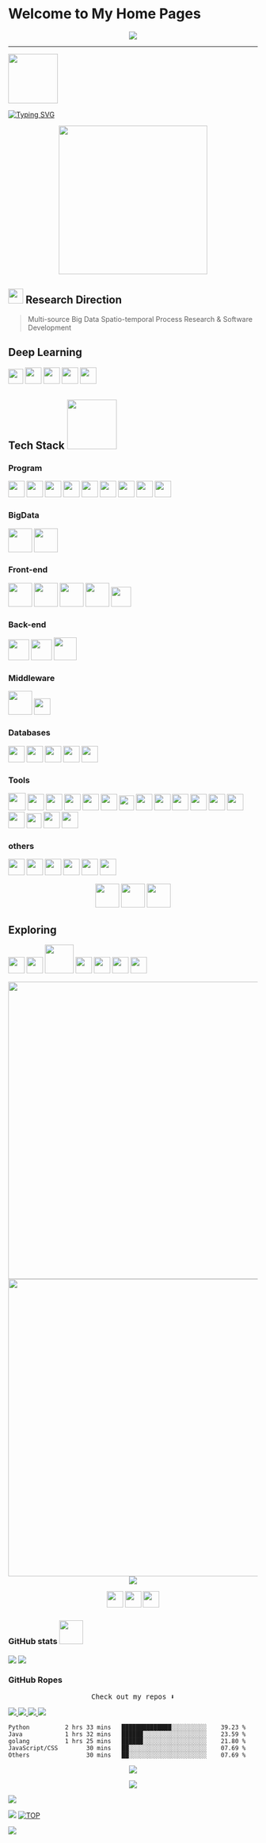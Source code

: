 # Welcome to My Home Pages

<!--  [![](https://github.com/amortx/amortx/blob/master/assets/program.png)](https://github.com/amortx)  -->

<p align="center">
  <a href= "https://github.com/amortx"><img src="https://github.com/amortx/amortx/blob/master/assets/program.png"/></a>
</p>

  <!-- <a href= "https://github.com/amortx"><img align="center" src="assets/program.png"></a> -->

---

<p>
  <a href= "https://github.com/amortx"><img width="100" src="https://github.com/amortx/amortx/blob/master/assets/taxi-print.png"></a>
<p>


[![Typing SVG](https://readme-typing-svg.demolab.com?font=times&weight=500&pause=1000&color=004088&center=true&vCenter=true&multiline=true&height=65&lines=This+is+amortx's+github+homepage;Welcome+to+My+Home+Page)](https://amortx.github.io/amortx)


<p align="center">
  <a href= "https://github.com/amortx"><img width="300" src="https://github.com/amortx/amortx/blob/master/assets/coder.gif"></a>
</p>


## <a href= "https://github.com/amortx"><img width="30" src="https://github.com/amortx/amortx/blob/master/assets/google-scholar.svg"></a> Research Direction

<!-- <img src="assets/googlescholar.svg#gh-dark-mode-only" width="30"> -->
<!-- #gh-light-mode-only -->

  > Multi-source Big Data Spatio-temporal Process Research & Software Development


## Deep Learning

<p>
  <a href= "https://github.com/amortx"><img width="30" src="https://github.com/amortx/amortx/blob/master/assets/pytorch.svg"></a>
  <a href= "https://github.com/amortx"><img width="33" src="https://github.com/amortx/amortx/blob/master/assets/tensorflow.svg"></a>
  <a href= "https://github.com/amortx"><img width="33" src="https://github.com/amortx/amortx/blob/master/assets/numpy.svg"></a>
  <a href= "https://github.com/amortx"><img width="33" src="https://github.com/amortx/amortx/blob/master/assets/opencv.svg"></a>
  <a href= "https://github.com/amortx"><img width="33" src="https://github.com/amortx/amortx/blob/master/assets/pandas.svg"></a>
</p>


## Tech Stack <img width="100" src="https://github.com/amortx/amortx/blob/master/assets/taxi-function.png">

### Program

<p>
  <a href= "https://github.com/amortx"><img width="33" src="https://github.com/amortx/amortx/blob/master/assets/bash.svg"></a>
  <a href= "https://github.com/amortx"><img width="33" src="https://github.com/amortx/amortx/blob/master/assets/c.svg"></a>
  <a href= "https://github.com/amortx"><img width="33" src="https://github.com/amortx/amortx/blob/master/assets/csharp.svg"></a>
  <a href= "https://github.com/amortx"><img width="33" src="https://github.com/amortx/amortx/blob/master/assets/cpp.svg"></a>
  <a href= "https://github.com/amortx"><img width="33" src="https://github.com/amortx/amortx/blob/master/assets/css3.svg"></a>
  <a href= "https://github.com/amortx"><img width="33" src="https://github.com/amortx/amortx/blob/master/assets/html5.svg"></a>
  <a href= "https://github.com/amortx"><img width="33" src="https://github.com/amortx/amortx/blob/master/assets/javascript.gif"></a>
  <a href= "https://github.com/amortx"><img width="33" src="https://github.com/amortx/amortx/blob/master/assets/java.gif"></a>
  <a href= "https://github.com/amortx"><img width="33" src="https://github.com/amortx/amortx/blob/master/assets/python.gif"></a>
</p>

### BigData

<p>
  <a href= "https://github.com/amortx"><img width="48" src="https://github.com/amortx/amortx/blob/master/assets/hadoop.svg"></a>
  <a href= "https://github.com/amortx"><img width="48" src="https://github.com/amortx/amortx/blob/master/assets/kafka.svg"></a>
</p>

### Front-end


<p>
  <a href= "https://github.com/amortx"><img width="48" src="https://github.com/amortx/amortx/blob/master/assets/django.svg"></a>
  <a href= "https://github.com/amortx"><img width="48" src="https://github.com/amortx/amortx/blob/master/assets/flask.svg"></a>
  <a href= "https://github.com/amortx"><img width="48" src="https://github.com/amortx/amortx/blob/master/assets/nodejs.svg"></a>
  <a href= "https://github.com/amortx"><img width="48" src="https://github.com/amortx/amortx/blob/master/assets/npm.svg"></a>
  <a href= "https://github.com/amortx"><img width="40" src="https://github.com/amortx/amortx/blob/master/assets/vuejs.svg"></a>
</p>


### Back-end

<p>
  <a href= "https://github.com/amortx"><img width="42" src="https://github.com/amortx/amortx/blob/master/assets/spring.svg"></a>
  <a href= "https://github.com/amortx"><img width="42" src="https://github.com/amortx/amortx/blob/master/assets/springboot.svg" ></a>
  <a href= "https://github.com/amortx"><img width="46" src="https://github.com/amortx/amortx/blob/master/assets/springcloud.png" ></a>
</p>

### Middleware
<p>
  <a href= "https://github.com/amortx"><img width="48" src="https://github.com/amortx/amortx/blob/master/assets/kafka.svg"></a>
  <a href= "https://github.com/amortx"><img width="33" src="https://github.com/amortx/amortx/blob/master/assets/nginx.svg"></a>
</p>

### Databases

<p>
  <a href= "https://github.com/amortx"><img width="33" src="https://github.com/amortx/amortx/blob/master/assets/mariadb.svg"></a>
  <a href= "https://github.com/amortx"><img width="33" src="https://github.com/amortx/amortx/blob/master/assets/mongodb.svg"></a>
  <a href= "https://github.com/amortx"><img width="33" src="https://github.com/amortx/amortx/blob/master/assets/mysql.svg"></a>
  <a href= "https://github.com/amortx"><img width="33" src="https://github.com/amortx/amortx/blob/master/assets/postgresql.svg"></a>
  <a href= "https://github.com/amortx"><img width="33" src="https://github.com/amortx/amortx/blob/master/assets/redis.svg"></a>
</p>

### Tools

<p>
  <a href= "https://github.com/amortx"><img width="35" src="https://github.com/amortx/amortx/blob/master/assets/linux.png"></a>
  <a href= "https://github.com/amortx"><img width="33" src="https://github.com/amortx/amortx/blob/master/assets/centos.png"></a>
  <a href= "https://github.com/amortx"><img width="33" src="https://github.com/amortx/amortx/blob/master/assets/ubuntu.png"></a>
  <a href= "https://github.com/amortx"><img width="33" src="https://github.com/amortx/amortx/blob/master/assets/anaconda.svg"></a>
  <a href= "https://github.com/amortx"><img width="33" src="https://github.com/amortx/amortx/blob/master/assets/docker.svg"></a>
  <a href= "https://github.com/amortx"><img width="33" src="https://github.com/amortx/amortx/blob/master/assets/git.svg"></a>
  <a href= "https://github.com/amortx"><img width="30" src="https://github.com/amortx/amortx/blob/master/assets/github.svg"></a>
  <a href= "https://github.com/amortx"><img width="33" src="https://github.com/amortx/amortx/blob/master/assets/googleearth.svg"></a>
  <a href= "https://github.com/amortx"><img width="33" src="https://github.com/amortx/amortx/blob/master/assets/jetbrains.svg"></a>
  <a href= "https://github.com/amortx"><img width="33" src="https://github.com/amortx/amortx/blob/master/assets/latex.svg"></a>
  <a href= "https://github.com/amortx"><img width="33" src="https://github.com/amortx/amortx/blob/master/assets/matlab.svg"></a>
  <a href= "https://github.com/amortx"><img width="33" src="https://github.com/amortx/amortx/blob/master/assets/nvidia.svg"></a>
  <a href= "https://github.com/amortx"><img width="33" src="https://github.com/amortx/amortx/blob/master/assets/obs.svg"></a>
  <a href= "https://github.com/amortx"><img width="33" src="https://github.com/amortx/amortx/blob/master/assets/powerbi.svg"></a>
  <a href= "https://github.com/amortx"><img width="30" src="https://github.com/amortx/amortx/blob/master/assets/tableau.svg"></a>
  <a href= "https://github.com/amortx"><img width="33" src="https://github.com/amortx/amortx/blob/master/assets/visio.svg"></a>
  <a href= "https://github.com/amortx"><img width="33" src="https://github.com/amortx/amortx/blob/master/assets/vscode.svg"></a>
</p>

### others

<p>
  <a href= "https://github.com/amortx"><img width="33" src="https://github.com/amortx/amortx/blob/master/assets/epic.svg"></a>
  <a href= "https://github.com/amortx"><img width="33" src="https://github.com/amortx/amortx/blob/master/assets/steam.svg"></a>
  <a href= "https://github.com/amortx"><img width="33" src="https://github.com/amortx/amortx/blob/master/assets/playstation.svg"></a>
  <a href= "https://github.com/amortx"><img width="33" src="https://github.com/amortx/amortx/blob/master/assets/switch.svg"></a>
  <a href= "https://github.com/amortx"><img width="33" src="https://github.com/amortx/amortx/blob/master/assets/itunes.svg"></a>
  <a href= "https://github.com/amortx"><img width="33" src="https://github.com/amortx/amortx/blob/master/assets/netflix.gif"></a>
</p>

<p align="center">
  <a href= "https://github.com/amortx"><img width="48" src="https://github.com/amortx/amortx/blob/master/assets/taxi-do.png"></a>
  <a href= "https://github.com/amortx"><img width="48" src="https://github.com/amortx/amortx/blob/master/assets/Rockets.gif"></a>
  <a href= "https://github.com/amortx"><img width="48" src="https://github.com/amortx/amortx/blob/master/assets/taxi-while.png"></a>
</p>

## Exploring

<p>
  <a href= "https://github.com/amortx"><img width="33" src="https://github.com/amortx/amortx/blob/master/assets/react.svg" ></a>
  <a href= "https://github.com/amortx"><img width="33" src="https://github.com/amortx/amortx/blob/master/assets/golang.svg"></a>
  <a href= "https://github.com/amortx"><img width="58" src="https://github.com/amortx/amortx/blob/master/assets/flink.svg"></a>
  <a href= "https://github.com/amortx"><img width="33" src="https://github.com/amortx/amortx/blob/master/assets/kubernetes.svg"></a>
  <a href= "https://github.com/amortx"><img width="33" src="https://github.com/amortx/amortx/blob/master/assets/rust.svg"></a>
  <a href= "https://github.com/amortx"><img width="33" src="https://github.com/amortx/amortx/blob/master/assets/swift.svg"></a>
  <a href= "https://github.com/amortx"><img width="33" src="https://github.com/amortx/amortx/blob/master/assets/typescript.svg"></a>
</p>

<p align="center">
  <img align="middle" width="600" src="https://github.com/amortx/amortx/blob/master/assets/middleware.svg#gh-light-mode-only">
  <img align="middle" width="600"  src="https://github.com/amortx/amortx/blob/master/assets/middleware-dark.svg#gh-dark-mode-only">
  <a href= "https://github.com/amortx"><img align="middle" src="https://github.com/amortx/amortx/blob/master/assets/mad2023.png"></a>
<!--   style="filter: drop-shadow(1000px 0 0 #6DB33F); transform: translate(-1000px);" -->
</p>


<p align="center">
    <a href="https://github.com/amortx"><img width="33" src="https://github.com/amortx/amortx/blob/master/assets/gmail.svg"/></img></a>
    <a href="https://github.com/amortx"><img width="33" src="https://github.com/amortx/amortx/blob/master/assets/telegram.gif"/></img></a>
    <img width="33" src="https://github.com/amortx/amortx/blob/master/assets/twitter.svg#gh-dark-mode-only"/></img>
</p>

### GitHub stats <img width="48" src="https://github.com/amortx/amortx/blob/master/assets/taxi-var.png">

<p>
  <img align="center" src="https://github-readme-stats.vercel.app/api?username=amortx&show_icons=true&theme=vue-dark" />

  <!-- <img align="center" src="https://github-readme-stats.vercel.app/api?username=amortx&show_icons=true&theme=vue#gh-light-mode-only" /> -->
  <!-- [![Amortx's GitHub stats](https://github-readme-stats.vercel.app/api?username=amortx&show_icons=true&theme=vue-dark)](https://github.com/amortx) -->
  <!-- &theme=swift&hide=contribs,prs -->
  
  <img align="center" src="https://github-readme-stats.vercel.app/api/top-langs/?username=amortx&hide=css,html" />
  <!-- [![Top Langs](https://github-readme-stats.vercel.app/api/top-langs/?username=amortx&hide=css,html)](https://github.com/amortx) -->
</p>

### GitHub Ropes

<p align="center"><samp>Check out my repos ⬇️ </samp></p>


<p>
  <a href= "https://github.com/amortx/coding-interview-university">
    <img src="https://github-readme-stats.vercel.app/api/pin/?username=amortx&repo=coding-interview-university&hide_border" >
  </a>
  <a href= "https://github.com/amortx/OI-wiki">
    <img src="https://github-readme-stats.vercel.app/api/pin/?username=amortx&repo=OI-wiki" >
  </a>
    <a href= "https://github.com/amortx/machine-learning-for-software-engineers">
    <img src="https://github-readme-stats.vercel.app/api/pin/?username=amortx&repo=machine-learning-for-software-engineers" >
  </a>
    <a href= "https://github.com/amortx/python">
    <img src="https://github-readme-stats.vercel.app/api/pin/?username=amortx&repo=python" >
  </a>
<!-- [![Readme Card](https://github-readme-stats.vercel.app/api/pin/?username=amortx&repo=coding-interview-university)](https://github.com/amortx/coding-interview-university)
[![Readme Card](https://github-readme-stats.vercel.app/api/pin/?username=amortx&repo=OI-wiki)](https://github.com/amortx/OI-wiki)
[![Readme Card](https://github-readme-stats.vercel.app/api/pin/?username=amortx&repo=python)](https://github.com/amortx/python)
[![Readme Card](https://github-readme-stats.vercel.app/api/pin/?username=amortx&repo=machine-learning-for-software-engineers)](https://github.com/amortx/machine-learning-for-software-engineers) -->
</p>


<!-- <h4 align="center"><samp> Hi there 👋🏾  welcome to my Github! I like to write in <s>Python</s> Code and I'm exploring Cloud Tech 🐍 ☁️ </samp></h4> -->


```text
Python          2 hrs 33 mins   ██████████████░░░░░░░░░░    39.23 %
Java            1 hrs 32 mins   ██████░░░░░░░░░░░░░░░░░░    23.59 %
golang          1 hrs 25 mins   ██████░░░░░░░░░░░░░░░░░░    21.80 %
JavaScript/CSS        30 mins   ██░░░░░░░░░░░░░░░░░░░░░░    07.69 %
Others                30 mins   ██░░░░░░░░░░░░░░░░░░░░░░    07.69 %
```


<p align="center"> <img src="https://github-profile-trophy.vercel.app/?username=amortx&column=-1"/></p>

<p align="center"><img src="https://github.com/amortx/amortx/blob/master/assets/github-contribution-grid-snake.svg" /></p>


[![](https://img.shields.io/github/followers/amortx?style=social)](https://github.com/amortx)

[![](https://img.shields.io/badge/Follow@amortx-2921-%23FD415E?&logo=github)](https://github.com/amortx)
[![TOP](https://img.shields.io/badge/amor-tx-blue?style=social&logo=apple)](#welcome-to-my-home-pages)

[![](https://visitor-badge.glitch.me/badge?page_id=amortx.amortx)](https://github.com/amortx)



<!--
**amortx/amortx** is a ✨ _special_ ✨ repository because its `README.md` (this file) appears on your GitHub profile.
-->
<!-- Here are some ideas to get you started:

- 🔭 I’m currently working on ...
- 🌱 I’m currently learning ...
- 👯 I’m looking to collaborate on ...
- 🤔 I’m looking for help with ...
- 💬 Ask me about ...
- 📫 How to reach me: ...
- 😄 Pronouns: ...
- ⚡ Fun fact: ... -->
